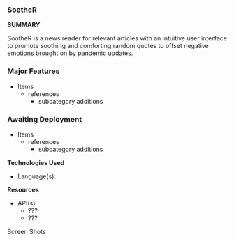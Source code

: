 ### SootheR

**SUMMARY**

SootheR is a news reader for relevant articles with an intuitive user interface to promote soothing and comforting random quotes to offset negative emotions brought on by pandemic updates.

### Major Features
- Items
  - references
    - subcategory additions

### Awaiting Deployment
- Items
  - references
    - subcategory additions

**Technologies Used**
- Language(s):


**Resources**
- API(s):
  - ???
  - ???

Screen Shots